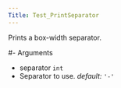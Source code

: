 ```yaml
---
Title: Test_PrintSeparator
---
```


Prints a box-width separator.

#- Arguments
- separator `int`
- Separator to use. *default:* `'-'`

